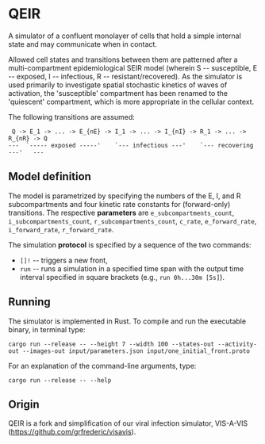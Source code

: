 QEIR
====
A simulator of a confluent monolayer of cells that hold a simple internal
state and may communicate when in contact.

Allowed cell states and transitions between them are patterned after
a multi-compartment epidemiological SEIR model (wherein S -- susceptible,
E -- exposed, I -- infectious, R -- resistant/recovered).  As the simulator
is used primarily to investigate spatial stochastic kinetics of waves of
activation, the 'susceptible' compartment has been renamed to the 'quiescent'
compartment, which is more appropriate in the cellular context.

The following transitions are assumed:
```
 Q -> E_1 -> ... -> E_{nE} -> I_1 -> ... -> I_{nI} -> R_1 -> ... -> R_{nR} -> Q
---  `----- exposed -----'    `--- infectious ---'    `--- recovering ---'   ---

```

Model definition
----------------

The model is parametrized by specifying the numbers of the E, I, and R
subcompartments and four kinetic rate constants for (forward-only) transitions.
The respective **parameters** are
`e_subcompartments_count`,
`i_subcompartments_count`,
`r_subcompartments_count`,
`c_rate`,
`e_forward_rate`,
`i_forward_rate`,
`r_forward_rate`.

The simulation **protocol** is specified by a sequence of the two commands:
* `[]!` -- triggers a new front,
* `run` -- runs a simulation in a specified time span with the output time interval specified in square brackets (e.g., `run 0h...30m [5s]`).


Running
-------
The simulator is implemented in Rust.  To compile and run the executable
binary, in terminal type:
````
cargo run --release -- --height 7 --width 100 --states-out --activity-out --images-out input/parameters.json input/one_initial_front.proto
````
For an explanation of the command-line arguments, type:
````
cargo run --release -- --help
````


Origin
------
QEIR is a fork and simplification of our viral infection simulator, VIS-A-VIS
(https://github.com/grfrederic/visavis).
